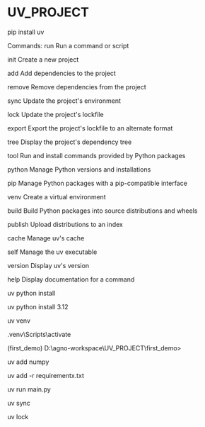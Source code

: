 # UV_PROJECT


pip install uv

Commands:
  run      Run a command or script
  
  init     Create a new project
  
  add      Add dependencies to the project
  
  remove   Remove dependencies from the project
  
  sync     Update the project's environment
  
  lock     Update the project's lockfile
  
  export   Export the project's lockfile to an alternate format
  
  tree     Display the project's dependency tree
  
  tool     Run and install commands provided by Python packages
  
  python   Manage Python versions and installations
  
  pip      Manage Python packages with a pip-compatible interface
  
  venv     Create a virtual environment
  
  build    Build Python packages into source distributions and wheels
  
  publish  Upload distributions to an index
  
  cache    Manage uv's cache
  
  self     Manage the uv executable
  
  version  Display uv's version
  
  help     Display documentation for a command
  

uv python install

uv python install 3.12

uv venv

.venv\Scripts\activate

(first_demo) D:\agno-workspace\UV_PROJECT\first_demo>

uv add numpy

uv add -r requirementx.txt

uv run main.py

uv sync

uv lock
